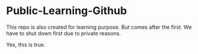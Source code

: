 # Public-Learning-Github
This repo is also created for learning purpose. But comes after the first. We have to shut down first due to private reasons.

Yes, this is true.
